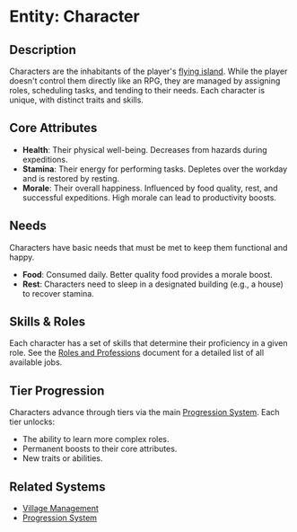 # Entity: Character

## Description
Characters are the inhabitants of the player's [flying island](./Island.md). While the player doesn't control them directly like an RPG, they are managed by assigning roles, scheduling tasks, and tending to their needs. Each character is unique, with distinct traits and skills.

## Core Attributes
- **Health**: Their physical well-being. Decreases from hazards during expeditions.
- **Stamina**: Their energy for performing tasks. Depletes over the workday and is restored by resting.
- **Morale**: Their overall happiness. Influenced by food quality, rest, and successful expeditions. High morale can lead to productivity boosts.

## Needs
Characters have basic needs that must be met to keep them functional and happy.
- **Food**: Consumed daily. Better quality food provides a morale boost.
- **Rest**: Characters need to sleep in a designated building (e.g., a house) to recover stamina.

## Skills & Roles
Each character has a set of skills that determine their proficiency in a given role. See the [Roles and Professions](../Gameplay/Roles.md) document for a detailed list of all available jobs.

## Tier Progression
Characters advance through tiers via the main [Progression System](../Systems/Progression.md). Each tier unlocks:
- The ability to learn more complex roles.
- Permanent boosts to their core attributes.
- New traits or abilities.

## Related Systems
- [Village Management](../Systems/VillageManagement.md)
- [Progression System](../Systems/Progression.md)